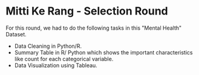 # Mitti Ke Rang - Selection Round

For this round, we had to do the following tasks in this "Mental Health" Dataset. 
- Data Cleaning in Python/R.
- Summary Table in R/ Python which shows the important characteristics like count for each categorical variable.
- Data Visualization using Tableau.
